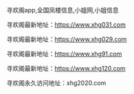 寻欢阁app,全国凤楼信息,小姐网,小姐信息

寻欢阁最新地址：https://www.xhg031.com

寻欢阁最新地址：https://www.xhg029.com

寻欢阁最新地址：https://www.xhg91.com

寻欢阁最新地址：https://www.xhg120.com

寻欢阁永久访问地址：xhg2020.com
